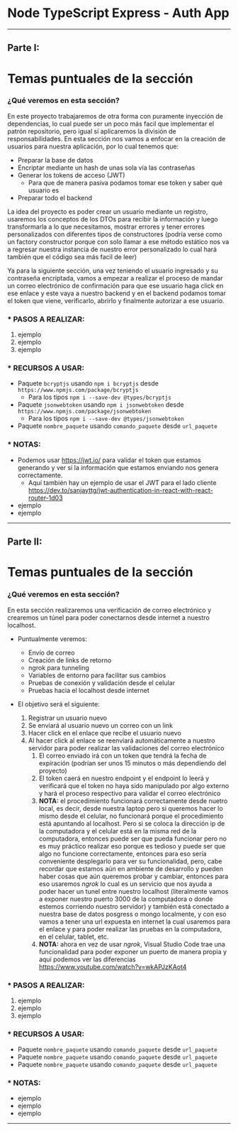 # Node TypeScript Express - Auth App

---

## Parte I:

# Temas puntuales de la sección

### ¿Qué veremos en esta sección?

En este proyecto trabajaremos de otra forma con puramente inyección de dependencias, lo cual puede ser un poco más facil que implementar el patrón repositorio, pero igual sí aplicaremos la división de responsabilidades. En esta sección nos vamos a enfocar en la creación de usuarios para nuestra aplicación, por lo cual tenemos que:

- Preparar la base de datos
- Encriptar mediante un hash de unas sola vía las contraseñas
- Generar los tokens de acceso (JWT)
  - Para que de manera pasiva podamos tomar ese token y saber qué usuario es
- Preparar todo el backend

La idea del proyecto es poder crear un usuario mediante un registro, usaremos los conceptos de los DTOs para recibir la información y luego transformarla a lo que necesitamos, mostrar errores y tener errores personalizados con diferentes tipos de constructores (podría verse como un factory constructor porque con solo llamar a ese método estático nos va a regresar nuestra instancia de nuestro error personalizado lo cual hará también que el código sea más facil de leer)

Ya para la siguiente sección, una vez teniendo el usuario ingresado y su contraseña encriptada, vamos a empezar a realizar el proceso de mandar un correo electrónico de confirmación para que ese usuario haga click en ese enlace y este vaya a nuestro backend y en el backend podamos tomar el token que viene, verificarlo, abrirlo y finalmente autorizar a ese usuario.

### \* PASOS A REALIZAR:

1. ejemplo
2. ejemplo
3. ejemplo

### \* RECURSOS A USAR:

- Paquete `bcryptjs` usando `npm i bcryptjs` desde `https://www.npmjs.com/package/bcryptjs`
  - Para los tipos `npm i --save-dev @types/bcryptjs`
- Paquete `jsonwebtoken` usando `npm i jsonwebtoken` desde `https://www.npmjs.com/package/jsonwebtoken`
  - Para los tipos `npm i --save-dev @types/jsonwebtoken`
- Paquete `nombre_paquete` usando `comando_paquete` desde `url_paquete`

### \* NOTAS:

- Podemos usar https://jwt.io/ para validar el token que estamos generando y ver si la información que estamos enviando nos genera correctamente.
  - Aquí también hay un ejemplo de usar el JWT para el lado cliente https://dev.to/sanjayttg/jwt-authentication-in-react-with-react-router-1d03
- ejemplo
- ejemplo

---

## Parte II:

# Temas puntuales de la sección

### ¿Qué veremos en esta sección?

En esta sección realizaremos una verificación de correo electrónico y crearemos un túnel para poder conectarnos desde internet a nuestro localhost.

- Puntualmente veremos:

  - Envío de correo
  - Creación de links de retorno
  - ngrok para tunneling
  - Variables de entorno para facilitar sus cambios
  - Pruebas de conexión y validación desde el celular
  - Pruebas hacia el localhost desde internet

- El objetivo será el siguiente:

  1. Registrar un usuario nuevo
  2. Se enviará al usuario nuevo un correo con un link
  3. Hacer click en el enlace que recibe el usuario nuevo
  4. Al hacer click al enlace se reenviará automáticamente a nuestro servidor para poder realizar las validaciones del correo electrónico
     1. El correo enviado irá con un token que tendrá la fecha de expiración (podrían ser unos 15 minutos o más dependiendo del proyecto)
     2. El token caerá en nuestro endpoint y el endpoint lo leerá y verificará que el token no haya sido manipulado por algo externo y hará el proceso respectivo para validar el correo electrónico
     3. **NOTA:** el procedimiento funcionará correctamente desde nuetro local, es decir, desde nuestra laptop pero si queremos hacer lo mismo desde el celular, no funcionará porque el procedimiento está apuntando al localhost. Pero si se coloca la dirección ip de la computadora y el celular está en la misma red de la computadora, entonces puede ser que pueda funcionar pero no es muy práctico realizar eso porque es tedioso y puede ser que algo no funcione correctamente, entonces para eso sería conveniente desplegarlo para ver su funcionalidad, pero, cabe recordar que estamos aún en ambiente de desarrollo y pueden haber cosas que aún queremos probar y cambiar, entonces para eso usaremos _ngrok_ lo cual es un servicio que nos ayuda a poder hacer un tunel entre nuestro localhost (literalmente vamos a exponer nuestro puerto 3000 de la computadora o donde estemos corriendo nuestro servidor) y también está conectado a nuestra base de datos posgress o mongo localmente, y con eso vamos a tener una url expuesta en internet la cual usaremos para el enlace y para poder realizar las pruebas en la computadora, en el celular, tablet, etc.
     4. **NOTA:** ahora en vez de usar _ngrok_, Visual Studio Code trae una funcionalidad para poder exponer un puerto de manera propia y aquí podemos ver las diferencias https://www.youtube.com/watch?v=wkAPJzKAot4

### \* PASOS A REALIZAR:

1. ejemplo
2. ejemplo
3. ejemplo

### \* RECURSOS A USAR:

- Paquete `nombre_paquete` usando `comando_paquete` desde `url_paquete`
- Paquete `nombre_paquete` usando `comando_paquete` desde `url_paquete`
- Paquete `nombre_paquete` usando `comando_paquete` desde `url_paquete`

### \* NOTAS:

- ejemplo
- ejemplo
- ejemplo

---
